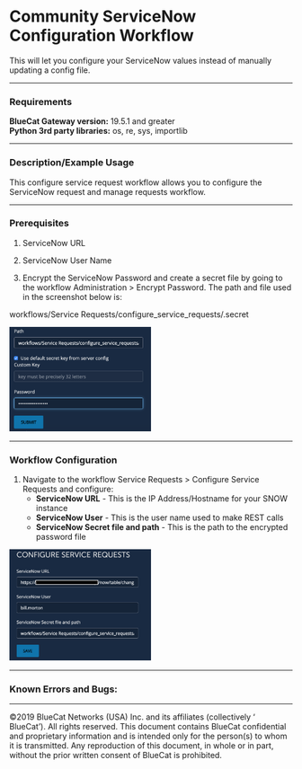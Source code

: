 # **Community ServiceNow Configuration Workflow**
This will let you configure your ServiceNow values instead of manually updating a config file.

___

### Requirements
**BlueCat Gateway version:** 19.5.1 and greater <br/>
**Python 3rd party libraries:**  os, re, sys, importlib</br>

___

### Description/Example Usage
This configure service request  workflow allows you to configure the ServiceNow request and manage requests workflow. 

___

### Prerequisites

1.  ServiceNow URL 

2.  ServiceNow User Name

3.  Encrypt the ServiceNow Password and create a secret file by going to the workflow Administration > Encrypt Password. The path and file used in the screenshot below is:

workflows/Service Requests/configure_service_requests/.secret


<p align="left">
  <img width="50%" height="50%" src="img/encrypt_snow_pwd.png">
</p>


___

### Workflow Configuration

1.  Navigate to the workflow Service Requests > Configure Service Requests and configure:
    * **ServiceNow URL** - This is the IP Address/Hostname for your SNOW instance
    * **ServiceNow User** - This is the user name used to make REST calls
    * **ServiceNow Secret file and path** - This is the path to the encrypted password file


<p align="left">
  <img width="50%" height="50%" src="img/config_reqs.png">
</p>


<!--
### Youtube Tutorial

<a href="http://www.youtube.com/watch?feature=player_embedded&v=YOUTUBE_VIDEO_ID_HERE" target="_blank">
 <img src="http://img.youtube.com/vi/YOUTUBE_VIDEO_ID_HERE/0.jpg" alt="IMAGE ALT TEXT HERE" width="240" height="180" border="10" />
</a>
-->

___

### Known Errors and Bugs: 


___

©2019 BlueCat Networks (USA) Inc. and its affiliates (collectively ‘ BlueCat’). All rights reserved.
This document contains BlueCat confidential and proprietary information and is intended only for the person(s) to whom it is transmitted.
Any reproduction of this document, in whole or in part, without the prior written consent of BlueCat is prohibited.
